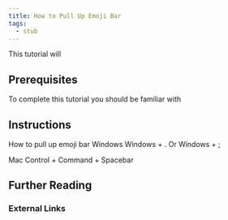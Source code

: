 ```yaml
---
title: How to Pull Up Emoji Bar
tags:
  - stub
---
```


This tutorial will

## Prerequisites

To complete this tutorial you should be familiar with

## Instructions

How to pull up emoji bar Windows Windows + . Or Windows + ;

Mac Control + Command + Spacebar

## Further Reading

### External Links
